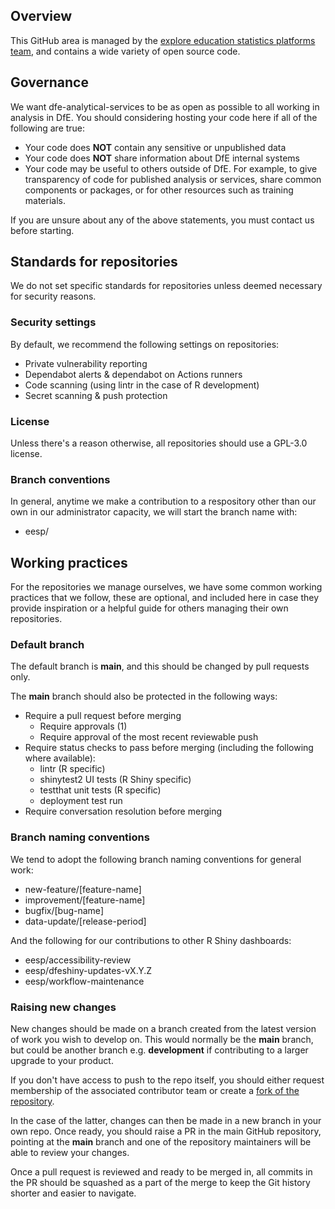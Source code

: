 ## Overview

This GitHub area is managed by the [explore education statistics platforms team](mailto:explore.statistics@education.gov.uk), and contains a wide variety of open source code.

## Governance
We want dfe-analytical-services to be as open as possible to all working in analysis in DfE. You should considering hosting your code here if all of the following are true:

* Your code does **NOT** contain any sensitive or unpublished data
* Your code does **NOT** share information about DfE internal systems
* Your code may be useful to others outside of DfE. For example, to give transparency of code for published analysis or services, share common components or packages, or for other resources such as training materials.

If you are unsure about any of the above statements, you must contact us before starting.

## Standards for repositories

We do not set specific standards for repositories unless deemed necessary for security reasons.

### Security settings

By default, we recommend the following settings on repositories:

- Private vulnerability reporting
- Dependabot alerts & dependabot on Actions runners
- Code scanning (using lintr in the case of R development)
- Secret scanning & push protection

### License

Unless there's a reason otherwise, all repositories should use a GPL-3.0 license.

### Branch conventions

In general, anytime we make a contribution to a respository other than our own in our administrator capacity, we will start the branch name with:

- eesp/

## Working practices

For the repositories we manage ourselves, we have some common working practices that we follow, these are optional, and included here in case they provide inspiration or a helpful guide for others managing their own repositories.

### Default branch

The default branch is **main**, and this should be changed by pull requests only.

The **main** branch should also be protected in the following ways:

- Require a pull request before merging
  - Require approvals (1)
  - Require approval of the most recent reviewable push
- Require status checks to pass before merging (including the following where available):
  - lintr (R specific)
  - shinytest2 UI tests (R Shiny specific)
  - testthat unit tests (R specific)
  - deployment test run
- Require conversation resolution before merging

### Branch naming conventions

We tend to adopt the following branch naming conventions for general work:

- new-feature/[feature-name]
- improvement/[feature-name]
- bugfix/[bug-name]
- data-update/[release-period]

And the following for our contributions to other R Shiny dashboards:

- eesp/accessibility-review
- eesp/dfeshiny-updates-vX.Y.Z
- eesp/workflow-maintenance

### Raising new changes

New changes should be made on a branch created from the latest version of work you wish to develop on. This would normally be the **main** branch, but could be another branch e.g. **development** if contributing to a larger upgrade to your product.

If you don't have access to push to the repo itself, you should either request membership of the associated contributor team or create a [fork of the repository](https://docs.github.com/en/pull-requests/collaborating-with-pull-requests/working-with-forks/fork-a-repo#forking-a-repository).

In the case of the latter, changes can then be made in a new branch in your own repo. Once ready, you should raise a PR in the main GitHub repository, pointing at the **main** branch and one of the repository maintainers will be able to review your changes.

Once a pull request is reviewed and ready to be merged in, all commits in the PR should be squashed as a part of the merge to keep the Git history shorter and easier to navigate.
